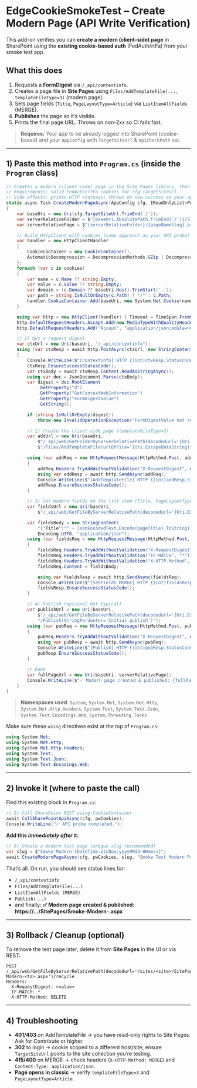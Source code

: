 # EdgeCookieSmokeTest – Create Modern Page (API Write Verification)

This add-on verifies you can **create a modern (client-side) page** in SharePoint using the **existing cookie-based auth** (FedAuth/rtFa) from your smoke test app.

## What this does
1. Requests a **FormDigest** via `/_api/contextinfo`.
2. Creates a page file in **Site Pages** using `Files/AddTemplateFile(..., templateFileType=3)` (modern page).
3. Sets page fields (`Title`, `PageLayoutType=Article`) via `ListItemAllFields` (MERGE).
4. **Publishes** the page so it’s visible.
5. Prints the final page URL. Throws on non-2xx so CI fails fast.

> **Requires:** Your app to be already logged into SharePoint (cookie-based) and your `AppConfig` with `TargetSiteUrl` & `ApiCheckPath` set.

---

## 1) Paste this method into `Program.cs` (inside the `Program` class)

```csharp
// Creates a modern (client-side) page in the Site Pages library, then publishes it.
// Requirements: valid FedAuth/rtFa cookies for cfg.TargetSiteUrl.
// Side effects: prints HTTP statuses; throws on non-success so your app fails CI on errors.
static async Task CreateModernPageAsync(AppConfig cfg, IReadOnlyList<PwCookie> cookies, string pageNameSlug, string pageTitle)
{
    var baseUri = new Uri(cfg.TargetSiteUrl.TrimEnd('/'));
    var serverRelativeFolder = $"{baseUri.AbsolutePath.TrimEnd('/')}/SitePages";
    var serverRelativePage = $"{serverRelativeFolder}/{pageNameSlug}.aspx";

    // Build HttpClient with cookies (same approach as your API probe)
    var handler = new HttpClientHandler
    {
        CookieContainer = new CookieContainer(),
        AutomaticDecompression = DecompressionMethods.GZip | DecompressionMethods.Deflate
    };
    foreach (var c in cookies)
    {
        var name = c.Name ?? string.Empty;
        var value = c.Value ?? string.Empty;
        var domain = (c.Domain ?? baseUri.Host).TrimStart('.');
        var path = string.IsNullOrEmpty(c.Path) ? "/" : c.Path;
        handler.CookieContainer.Add(baseUri, new System.Net.Cookie(name, value, path, domain));
    }

    using var http = new HttpClient(handler) { Timeout = TimeSpan.FromSeconds(60) };
    http.DefaultRequestHeaders.Accept.Add(new MediaTypeWithQualityHeaderValue("application/json"));
    http.DefaultRequestHeaders.Add("Accept", "application/json;odata=nometadata");

    // 1) Get a request digest
    var ctxUrl = new Uri(baseUri, "/_api/contextinfo");
    using (var ctxResp = await http.PostAsync(ctxUrl, new StringContent("")))
    {
        Console.WriteLine($"[contextinfo] HTTP {(int)ctxResp.StatusCode} {ctxResp.ReasonPhrase}");
        ctxResp.EnsureSuccessStatusCode();
        var ctxBody = await ctxResp.Content.ReadAsStringAsync();
        using var doc = JsonDocument.Parse(ctxBody);
        var digest = doc.RootElement
            .GetProperty("d")
            .GetProperty("GetContextWebInformation")
            .GetProperty("FormDigestValue")
            .GetString();

        if (string.IsNullOrEmpty(digest))
            throw new InvalidOperationException("FormDigestValue not returned by _api/contextinfo.");

        // 2) Create the client-side page (templateFileType=3)
        var addUrl = new Uri(baseUri,
            $"/_api/web/GetFolderByServerRelativePath(decodedurl='{Uri.EscapeDataString(serverRelativeFolder)}')" +
            $"/Files/AddTemplateFile(urlOfFile='{Uri.EscapeDataString(serverRelativePage)}',templateFileType=3)");

        using (var addReq = new HttpRequestMessage(HttpMethod.Post, addUrl))
        {
            addReq.Headers.TryAddWithoutValidation("X-RequestDigest", digest);
            using var addResp = await http.SendAsync(addReq);
            Console.WriteLine($"[AddTemplateFile] HTTP {(int)addResp.StatusCode} {addResp.ReasonPhrase}");
            addResp.EnsureSuccessStatusCode();
        }

        // 3) Set modern fields on the list item (Title, PageLayoutType)
        var fieldsUrl = new Uri(baseUri,
            $"/_api/web/GetFileByServerRelativePath(decodedurl='{Uri.EscapeDataString(serverRelativePage)}')/ListItemAllFields");

        var fieldsBody = new StringContent(
            "{"Title":"" + JsonEncodedText.Encode(pageTitle).ToString() + "","PageLayoutType":"Article"}",
            Encoding.UTF8, "application/json");
        using (var fieldsReq = new HttpRequestMessage(HttpMethod.Post, fieldsUrl))
        {
            fieldsReq.Headers.TryAddWithoutValidation("X-RequestDigest", digest);
            fieldsReq.Headers.TryAddWithoutValidation("IF-MATCH", "*");
            fieldsReq.Headers.TryAddWithoutValidation("X-HTTP-Method", "MERGE");
            fieldsReq.Content = fieldsBody;

            using var fieldsResp = await http.SendAsync(fieldsReq);
            Console.WriteLine($"[SetFields MERGE] HTTP {(int)fieldsResp.StatusCode} {fieldsResp.ReasonPhrase}");
            fieldsResp.EnsureSuccessStatusCode();
        }

        // 4) Publish (optional but typical)
        var publishUrl = new Uri(baseUri,
            $"/_api/web/GetFileByServerRelativePath(decodedurl='{Uri.EscapeDataString(serverRelativePage)}')" +
            "/Publish(StringParameter='Initial publish')");
        using (var pubReq = new HttpRequestMessage(HttpMethod.Post, publishUrl))
        {
            pubReq.Headers.TryAddWithoutValidation("X-RequestDigest", digest);
            using var pubResp = await http.SendAsync(pubReq);
            Console.WriteLine($"[Publish] HTTP {(int)pubResp.StatusCode} {pubResp.ReasonPhrase}");
            pubResp.EnsureSuccessStatusCode();
        }

        // Done
        var fullPageUrl = new Uri(baseUri, serverRelativePage);
        Console.WriteLine($"✅ Modern page created & published: {fullPageUrl}");
    }
}
```

> **Namespaces used**: `System`, `System.Net`, `System.Net.Http`, `System.Net.Http.Headers`, `System.Text`, `System.Text.Json`, `System.Text.Encodings.Web`, `System.Threading.Tasks`

Make sure these `using` directives exist at the top of `Program.cs`:

```csharp
using System.Net;
using System.Net.Http;
using System.Net.Http.Headers;
using System.Text;
using System.Text.Json;
using System.Text.Encodings.Web;
```

---

## 2) Invoke it (where to paste the call)

Find this existing block in `Program.cs`:

```csharp
// 5) Call SharePoint REST using CookieContainer
await CallSharePointApiAsync(cfg, pwCookies);
Console.WriteLine("✅ API probe completed.");
```

**Add this _immediately after_ it:**

```csharp
// 6) Create a modern test page (unique slug recommended)
var slug = $"Smoke-Modern-{DateTime.UtcNow:yyyyMMdd-HHmmss}";
await CreateModernPageAsync(cfg, pwCookies, slug, "Smoke Test Modern Page");
```

That’s all. On run, you should see status lines for:
- `/_api/contextinfo`
- `Files/AddTemplateFile(...)`
- `ListItemAllFields (MERGE)`
- `Publish(...)`
- and finally: **✅ Modern page created & published: https://.../SitePages/Smoke-Modern-<timestamp>.aspx**

---

## 3) Rollback / Cleanup (optional)

To remove the test page later, delete it from **Site Pages** in the UI or via REST:

```http
POST /_api/web/GetFileByServerRelativePath(decodedurl='/sites/<site>/SitePages/Smoke-Modern-<ts>.aspx')/recycle
Headers:
  X-RequestDigest: <value>
  IF-MATCH: *
  X-HTTP-Method: DELETE
```

---

## 4) Troubleshooting

- **401/403** on AddTemplateFile → you have read-only rights to Site Pages. Ask for Contribute or higher.
- **302** to login → cookie scoped to a different host/site; ensure `TargetSiteUrl` points to the site collection you’re testing.
- **415/400** on MERGE → check headers (`X-HTTP-Method: MERGE`) and `Content-Type: application/json`.
- **Page opens in classic** → verify `templateFileType=3` and `PageLayoutType=Article`.

